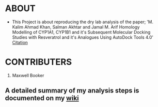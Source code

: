 # ABOUT

* This Project is about reproducing the dry lab analysis of the paper; 'M. Kalim Ahmad Khan, Salman Akhtar and Jamal M. Arif Homology Modelling of CYP1A1, CYP1B1 and it's Subsequent Molecular Docking Studies with Resveratrol and it's Analogues Using AutoDock Tools 4.0'
[Citation](https://www.researchgate.net/publication/264790092_Homology_Modeling_of_CYP1A1_CYP1B1_and_its_Subsequent_Molecular_Docking_Studies_with_Resveratrol_and_its_Analogues_using_AutoDock_Tools_40)

# CONTRIBUTERS
1. Maxwell Booker

## A detailed summary of my analysis steps is documented on my [wiki](https://github.com/alunga20/Miniproject/wiki)
